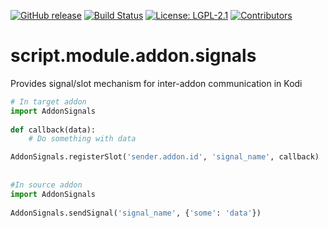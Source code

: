 [![GitHub release](https://img.shields.io/github/release/ruuk/script.module.addon.signals.svg)](https://github.com/ruuk/script.module.addon.signals/releases)
[![Build Status](https://travis-ci.org/ruuk/script.module.addon.signals.svg?branch=master)](https://travis-ci.org/ruuk/script.module.addon.signals)
[![License: LGPL-2.1](https://img.shields.io/badge/license-lgpl__2__1-blue)](https://opensource.org/licenses/LGPL-2.1)
[![Contributors](https://img.shields.io/github/contributors/ruuk/script.module.addon.signals.svg)](https://github.com/ruuk/script.module.addon.signals/graphs/contributors)

# script.module.addon.signals

Provides signal/slot mechanism for inter-addon communication in Kodi

```python
# In target addon
import AddonSignals
​
def callback(data):
	# Do something with data

AddonSignals.registerSlot('sender.addon.id', 'signal_name', callback)
​
​
#In source addon
import AddonSignals
​
AddonSignals.sendSignal('signal_name', {'some': 'data'})
```
